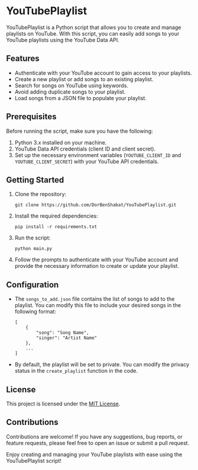 # YouTubePlaylist

YouTubePlaylist is a Python script that allows you to create and manage playlists on YouTube. With this script, you can easily add songs to your YouTube playlists using the YouTube Data API.

## Features

- Authenticate with your YouTube account to gain access to your playlists.
- Create a new playlist or add songs to an existing playlist.
- Search for songs on YouTube using keywords.
- Avoid adding duplicate songs to your playlist.
- Load songs from a JSON file to populate your playlist.

## Prerequisites

Before running the script, make sure you have the following:

1. Python 3.x installed on your machine.
2. YouTube Data API credentials (client ID and client secret).
3. Set up the necessary environment variables (`YOUTUBE_CLIENT_ID` and `YOUTUBE_CLIENT_SECRET`) with your YouTube API credentials.

## Getting Started

1. Clone the repository:

   ```
   git clone https://github.com/DorBenShabat/YouTubePlaylist.git
   ```

2. Install the required dependencies:

   ```
   pip install -r requirements.txt
   ```

3. Run the script:

   ```
   python main.py
   ```

4. Follow the prompts to authenticate with your YouTube account and provide the necessary information to create or update your playlist.

## Configuration

- The `songs_to_add.json` file contains the list of songs to add to the playlist. You can modify this file to include your desired songs in the following format:

   ```
   [
       {
           "song": "Song Name",
           "singer": "Artist Name"
       },
       ...
   ]
   ```

- By default, the playlist will be set to private. You can modify the privacy status in the `create_playlist` function in the code.

## License

This project is licensed under the [MIT License](LICENSE).

## Contributions

Contributions are welcome! If you have any suggestions, bug reports, or feature requests, please feel free to open an issue or submit a pull request.

Enjoy creating and managing your YouTube playlists with ease using the YouTubePlaylist script!
